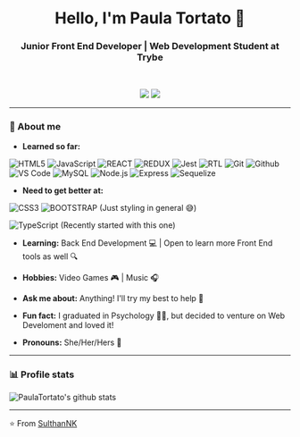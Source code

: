 <h1 align="center"> Hello, I'm Paula Tortato 👋 </h1>

<h3 align="center">  Junior Front End Developer | Web Development Student at Trybe </h3> <br>

<p align="center"> 
<a href='https://www.linkedin.com/in/paulacwtortato/'><img src='https://img.shields.io/badge/-Paula_Tortato-blue?style=flat-square&logo=Linkedin&logoColor=white&link=https://www.linkedin.com/in/paulacwtortato/' /></a> <a href=mailto:paulacwtortato@gmail.com><img src='https://img.shields.io/badge/-paulacwtortato@gmail.com-c14438?style=flat-square&logo=Gmail&logoColor=white&link=mailto:paulacwtortato@gmail.com' /></a>
</p>

---------------------------------------------------------------------------------------------------------------------------------------------------------------------------------
### 🤔 About me
-  **Learned so far:**

![HTML5](https://img.shields.io/badge/-HTML5-000000?style=for-the-badge&logo=HTML5)
![JavaScript](https://img.shields.io/badge/-JavaScript-000000?style=for-the-badge&logo=javascript)
![REACT](https://img.shields.io/badge/-REACT-000000?style=for-the-badge&logo=REACT)
![REDUX](https://img.shields.io/badge/-REDUX-000000?style=for-the-badge&logo=REDUX)
![Jest](https://img.shields.io/badge/-JEST-000000?style=for-the-badge&logo=JEST)
![RTL](https://img.shields.io/badge/-RTL-000000?style=for-the-badge&logo=Rtl)
![Git](http://img.shields.io/badge/-Git-000000?style=for-the-badge&logo=Git)
![Github](http://img.shields.io/badge/-Github-000000?style=for-the-badge&logo=Github&logoColor=green)
![VS Code](http://img.shields.io/badge/-VS%20Code-000000?style=for-the-badge&logo=Visual-studio-code&logoColor=blue)
![MySQL](http://img.shields.io/badge/-MySQL-000000?style=for-the-badge&logo=MySQL)
![Node.js](http://img.shields.io/badge/-Node.js-000000?style=for-the-badge&logo=Node.js)
![Express](http://img.shields.io/badge/-Express-000000?style=for-the-badge&logo=Express)
![Sequelize](http://img.shields.io/badge/-Sequelize-000000?style=for-the-badge&logo=Sequelize)

-  **Need to get better at:**

![CSS3](https://img.shields.io/badge/-CSS3-000000?style=for-the-badge&logo=CSS3)
![BOOTSTRAP](https://img.shields.io/badge/-BOOTSTRAP-000000?style=for-the-badge&logo=BOOTSTRAP)
(Just styling in general 😅)

![TypeScript](http://img.shields.io/badge/-TypeScript-000000?style=for-the-badge&logo=TypeScript)
(Recently started with this one)

-  **Learning:** Back End Development 💻 | Open to learn more Front End tools as well 🔍

-  **Hobbies:** Video Games 🎮 | Music 🎧

-  **Ask me about:** Anything! I'll try my best to help 🙂

-  **Fun fact:** I graduated in Psychology 👩‍🎓, but decided to venture on Web Develoment and loved it!

-  **Pronouns:** She/Her/Hers 💃

---------------------------------------------------------------------------------------------------------------------------------------------------------------------------------
### 📊 Profile stats

![PaulaTortato's github stats](https://github-readme-stats.vercel.app/api?username=paulatortato&show_icons=true&theme=tokyonight)

-------------------------------------------------------------------------------------------------------------------------------------------------------------------------------

⭐️ From [SulthanNK](http://www.github.com/SulthanNK)
